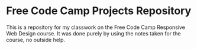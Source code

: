 # Free Code Camp Projects Repository

This is a repository for my classwork on the Free Code Camp Responsive Web Design course. It was done purely by using the notes taken for the course, no outside help.  
